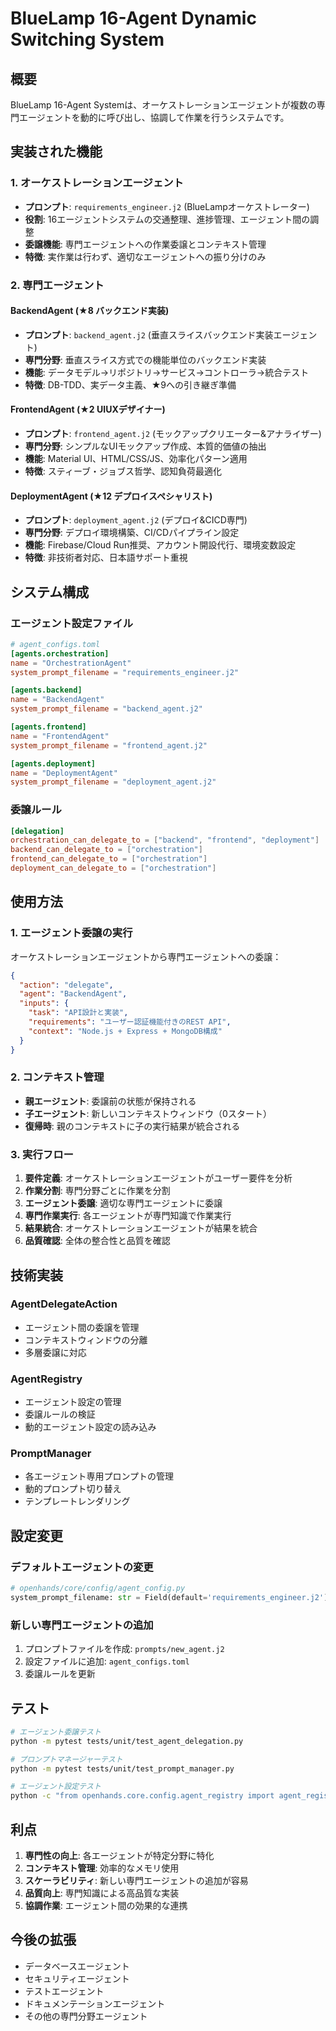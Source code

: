 # BlueLamp 16-Agent Dynamic Switching System

## 概要

BlueLamp 16-Agent Systemは、オーケストレーションエージェントが複数の専門エージェントを動的に呼び出し、協調して作業を行うシステムです。

## 実装された機能

### 1. オーケストレーションエージェント
- **プロンプト**: `requirements_engineer.j2` (BlueLampオーケストレーター)
- **役割**: 16エージェントシステムの交通整理、進捗管理、エージェント間の調整
- **委譲機能**: 専門エージェントへの作業委譲とコンテキスト管理
- **特徴**: 実作業は行わず、適切なエージェントへの振り分けのみ

### 2. 専門エージェント

#### BackendAgent (★8 バックエンド実装)
- **プロンプト**: `backend_agent.j2` (垂直スライスバックエンド実装エージェント)
- **専門分野**: 垂直スライス方式での機能単位のバックエンド実装
- **機能**: データモデル→リポジトリ→サービス→コントローラ→統合テスト
- **特徴**: DB-TDD、実データ主義、★9への引き継ぎ準備

#### FrontendAgent (★2 UIUXデザイナー)
- **プロンプト**: `frontend_agent.j2` (モックアップクリエーター&アナライザー)
- **専門分野**: シンプルなUIモックアップ作成、本質的価値の抽出
- **機能**: Material UI、HTML/CSS/JS、効率化パターン適用
- **特徴**: スティーブ・ジョブス哲学、認知負荷最適化

#### DeploymentAgent (★12 デプロイスペシャリスト)
- **プロンプト**: `deployment_agent.j2` (デプロイ&CICD専門)
- **専門分野**: デプロイ環境構築、CI/CDパイプライン設定
- **機能**: Firebase/Cloud Run推奨、アカウント開設代行、環境変数設定
- **特徴**: 非技術者対応、日本語サポート重視

## システム構成

### エージェント設定ファイル
```toml
# agent_configs.toml
[agents.orchestration]
name = "OrchestrationAgent"
system_prompt_filename = "requirements_engineer.j2"

[agents.backend]
name = "BackendAgent"
system_prompt_filename = "backend_agent.j2"

[agents.frontend]
name = "FrontendAgent"
system_prompt_filename = "frontend_agent.j2"

[agents.deployment]
name = "DeploymentAgent"
system_prompt_filename = "deployment_agent.j2"
```

### 委譲ルール
```toml
[delegation]
orchestration_can_delegate_to = ["backend", "frontend", "deployment"]
backend_can_delegate_to = ["orchestration"]
frontend_can_delegate_to = ["orchestration"]
deployment_can_delegate_to = ["orchestration"]
```

## 使用方法

### 1. エージェント委譲の実行

オーケストレーションエージェントから専門エージェントへの委譲：

```json
{
  "action": "delegate",
  "agent": "BackendAgent",
  "inputs": {
    "task": "API設計と実装",
    "requirements": "ユーザー認証機能付きのREST API",
    "context": "Node.js + Express + MongoDB構成"
  }
}
```

### 2. コンテキスト管理

- **親エージェント**: 委譲前の状態が保持される
- **子エージェント**: 新しいコンテキストウィンドウ（0スタート）
- **復帰時**: 親のコンテキストに子の実行結果が統合される

### 3. 実行フロー

1. **要件定義**: オーケストレーションエージェントがユーザー要件を分析
2. **作業分割**: 専門分野ごとに作業を分割
3. **エージェント委譲**: 適切な専門エージェントに委譲
4. **専門作業実行**: 各エージェントが専門知識で作業実行
5. **結果統合**: オーケストレーションエージェントが結果を統合
6. **品質確認**: 全体の整合性と品質を確認

## 技術実装

### AgentDelegateAction
- エージェント間の委譲を管理
- コンテキストウィンドウの分離
- 多層委譲に対応

### AgentRegistry
- エージェント設定の管理
- 委譲ルールの検証
- 動的エージェント設定の読み込み

### PromptManager
- 各エージェント専用プロンプトの管理
- 動的プロンプト切り替え
- テンプレートレンダリング

## 設定変更

### デフォルトエージェントの変更
```python
# openhands/core/config/agent_config.py
system_prompt_filename: str = Field(default='requirements_engineer.j2')
```

### 新しい専門エージェントの追加
1. プロンプトファイルを作成: `prompts/new_agent.j2`
2. 設定ファイルに追加: `agent_configs.toml`
3. 委譲ルールを更新

## テスト

```bash
# エージェント委譲テスト
python -m pytest tests/unit/test_agent_delegation.py

# プロンプトマネージャーテスト
python -m pytest tests/unit/test_prompt_manager.py

# エージェント設定テスト
python -c "from openhands.core.config.agent_registry import agent_registry; print(agent_registry.get_available_agents())"
```

## 利点

1. **専門性の向上**: 各エージェントが特定分野に特化
2. **コンテキスト管理**: 効率的なメモリ使用
3. **スケーラビリティ**: 新しい専門エージェントの追加が容易
4. **品質向上**: 専門知識による高品質な実装
5. **協調作業**: エージェント間の効果的な連携

## 今後の拡張

- データベースエージェント
- セキュリティエージェント
- テストエージェント
- ドキュメンテーションエージェント
- その他の専門分野エージェント
